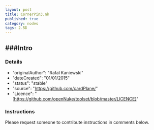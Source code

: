 ```yaml
---
layout: post
title: CornerPin3.nk
published: true
category: nodes
tags: 2.5D
---
```


###Intro
- 

### Details
- "originalAuthor": "Rafal Kaniewski"
- "dateCreated": "01/01/2015"
- "status": "stable"
- "source": "https://github.com/cardPlane/"
- "Licence": "[https://github.com/openNuke/toolset/blob/master/LICENCE]"

### Instructions
Please request someone to contribute instructions in comments below.
